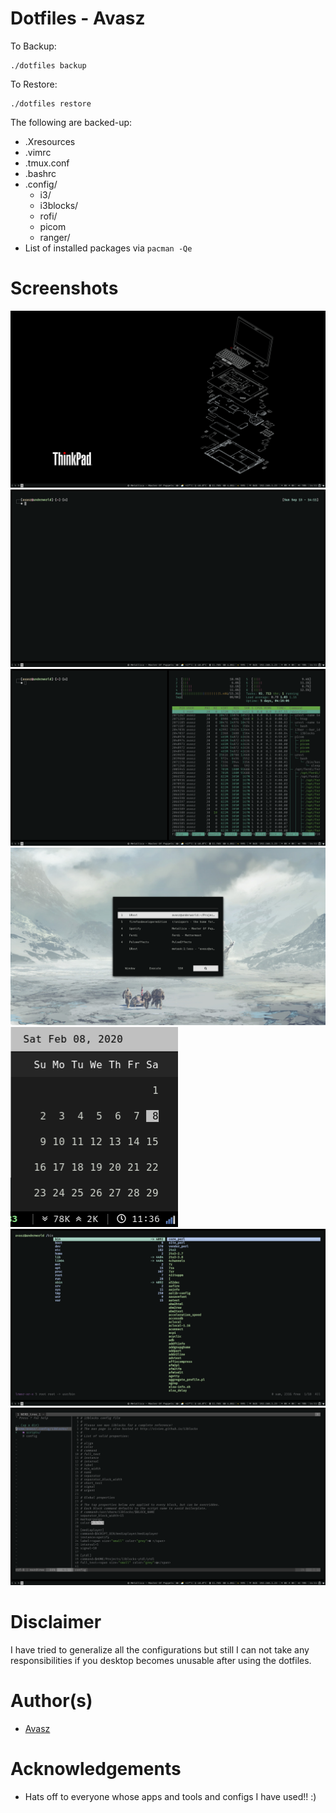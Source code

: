 # Dotfiles - Avasz

To Backup:
```
./dotfiles backup
```

To Restore:
```
./dotfiles restore
```
The following are backed-up:
- .Xresources
- .vimrc
- .tmux.conf
- .bashrc
- .config/
	- i3/
	- i3blocks/
	- rofi/
	- picom
	- ranger/
- List of installed packages via `pacman -Qe`

# Screenshots

![1-Desktop](screenshots/1-desktop.png)
![2-urxvt](screenshots/2-urxvt.png)
![4-i3gaps](screenshots/4-i3gaps.png)
![5-rofi](screenshots/5-rofi.png)  
![rofi-calendar](.config/i3blocks/scripts/rofi-calendar/currentmonth.png)
![6-ranger](screenshots/6-ranger.png)
![7-vim](screenshots/7-vim.png)  


# Disclaimer

I have tried to generalize all the configurations but still I can not take any responsibilities if you desktop becomes unusable after using the dotfiles.

# Author(s)
- [Avasz](https://github.com/avasz)

# Acknowledgements
- Hats off to everyone whose apps and tools and configs I have used!! :)

